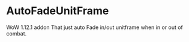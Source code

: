 # AutoFadeUnitFrame
WoW 1.12.1 addon That just auto Fade in/out unitframe when in or out of combat.
